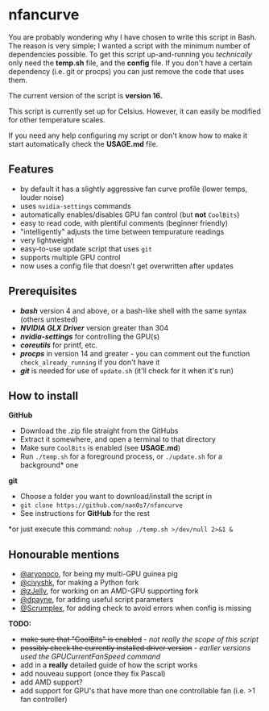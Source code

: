 # nfancurve
You are probably wondering why I have chosen to write this script in Bash. The reason is very simple; I wanted a script with the minimum number of dependencies possible. To get this script up-and-running you _technically_ only need the **temp.sh** file, and the **config** file. If you don't have a certain dependency (i.e. git or procps) you can just remove the code that uses them.

The current version of the script is **version 16.**

This script is currently set up for Celsius. However, it can easily be modified for other temperature scales.

If you need any help configuring my script or don't know how to make it start automatically check the **USAGE.md** file.

## Features
- by default it has a slightly aggressive fan curve profile (lower temps, louder noise)
- uses `nvidia-settings` commands
- automatically enables/disables GPU fan control (but **not** `CoolBits`)
- easy to read code, with plentiful comments (beginner friendly)
- "intelligently" adjusts the time between tempurature readings
- very lightweight
- easy-to-use update script that uses `git`
- supports multiple GPU control
- now uses a config file that doesn't get overwritten after updates

## Prerequisites
- **_bash_** version 4 and above, or a bash-like shell with the same syntax (others untested)
- **_NVIDIA GLX Driver_** version greater than 304
- **_nvidia-settings_** for controlling the GPU(s)
- **_coreutils_** for printf, etc.
- **_procps_** in version 14 and greater - you can comment out the function `check_already_running` if you don't have it
- **_git_** is needed for use of `update.sh` (it'll check for it when it's run)

## How to install
**GitHub**
- Download the .zip file straight from the GitHubs
- Extract it somewhere, and open a terminal to that directory
- Make sure `CoolBits` is enabled (see **USAGE.md**)
- Run `./temp.sh` for a foreground process, or `./update.sh` for a background* one

**git**
- Choose a folder you want to download/install the script in
- `git clone https://github.com/nan0s7/nfancurve`
- See instructions for **GitHub** for the rest

*or just execute this command: `nohup ./temp.sh >/dev/null 2>&1 &`

## Honourable mentions
- [@aryonoco](https://github.com/aryonoco), for being my multi-GPU guinea pig
- [@civyshk](https://github.com/civyshk), for making a Python fork
- [@zJelly](https://github.com/zJelly), for working on an AMD-GPU supporting fork
- [@dpayne](https://github.com/dpayne), for adding useful script parameters
- [@Scrumplex](https://github.com/Scrumplex), for adding check to avoid errors when config is missing

**TODO:**
- ~~make sure that "CoolBits" is enabled~~ - _not really the scope of this script_
- ~~possibly check the currently installed driver version~~ - _earlier versions used the  GPUCurrentFanSpeed command_
- add in a **really** detailed guide of how the script works
- add nouveau support (once they fix Pascal)
- add AMD support?
- add support for GPU's that have more than one controllable fan (i.e. >1 fan controller)
